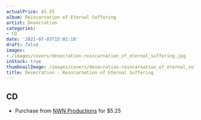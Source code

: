 ```yaml
---
actualPrice: $5.25
album: Reincarnation of Eternal Suffering
artist: Desecration
categories:
- CD
date: '2021-07-03T15:02:18'
draft: false
images:
- /images/covers/desecration-reincarnation_of_eternal_suffering.jpg
inStock: true
thumbnailImage: /images/covers/desecration-reincarnation_of_eternal_suffering-thumb.jpg
title: Desecration - Reincarnation of Eternal Suffering
---
```


## CD
* Purchase from [NWN Productions](http://shop.nwnprod.com/index.php?route=product/product&path=93&product_id=1457&sort=pd.name&order=ASC) for $5.25
